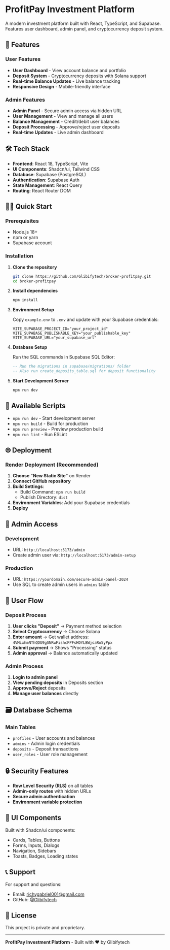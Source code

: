# ProfitPay Investment Platform

A modern investment platform built with React, TypeScript, and Supabase. Features user dashboard, admin panel, and cryptocurrency deposit system.

## 🚀 Features

### User Features
- **User Dashboard** - View account balance and portfolio
- **Deposit System** - Cryptocurrency deposits with Solana support
- **Real-time Balance Updates** - Live balance tracking
- **Responsive Design** - Mobile-friendly interface

### Admin Features
- **Admin Panel** - Secure admin access via hidden URL
- **User Management** - View and manage all users
- **Balance Management** - Credit/debit user balances
- **Deposit Processing** - Approve/reject user deposits
- **Real-time Updates** - Live admin dashboard

## 🛠️ Tech Stack

- **Frontend**: React 18, TypeScript, Vite
- **UI Components**: Shadcn/ui, Tailwind CSS
- **Database**: Supabase (PostgreSQL)
- **Authentication**: Supabase Auth
- **State Management**: React Query
- **Routing**: React Router DOM

## 🏃‍♂️ Quick Start

### Prerequisites
- Node.js 18+ 
- npm or yarn
- Supabase account

### Installation

1. **Clone the repository**
   ```bash
   git clone https://github.com/Glibifytech/broker-profitpay.git
   cd broker-profitpay
   ```

2. **Install dependencies**
   ```bash
   npm install
   ```

3. **Environment Setup**
   
   Copy `example.env` to `.env` and update with your Supabase credentials:
   ```env
   VITE_SUPABASE_PROJECT_ID="your_project_id"
   VITE_SUPABASE_PUBLISHABLE_KEY="your_publishable_key"
   VITE_SUPABASE_URL="your_supabase_url"
   ```

4. **Database Setup**
   
   Run the SQL commands in Supabase SQL Editor:
   ```sql
   -- Run the migrations in supabase/migrations/ folder
   -- Also run create_deposits_table.sql for deposit functionality
   ```

5. **Start Development Server**
   ```bash
   npm run dev
   ```

## 🔧 Available Scripts

- `npm run dev` - Start development server
- `npm run build` - Build for production
- `npm run preview` - Preview production build
- `npm run lint` - Run ESLint

## 🌐 Deployment

### Render Deployment (Recommended)

1. **Choose "New Static Site"** on Render
2. **Connect GitHub repository**
3. **Build Settings**:
   - Build Command: `npm run build`
   - Publish Directory: `dist`
4. **Environment Variables**: Add your Supabase credentials
5. **Deploy**

## 🔐 Admin Access

### Development
- URL: `http://localhost:5173/admin`
- Create admin user via: `http://localhost:5173/admin-setup`

### Production
- URL: `https://yourdomain.com/secure-admin-panel-2024`
- Use SQL to create admin users in `admins` table

## 📱 User Flow

### Deposit Process
1. **User clicks "Deposit"** → Payment method selection
2. **Select Cryptocurrency** → Choose Solana
3. **Enter amount** → Get wallet address: `4VMixhmNThQDU9gSNRwFishcFPFsHDYLBWjsaRo5yPpx`
4. **Submit payment** → Shows "Processing" status
5. **Admin approval** → Balance automatically updated

### Admin Process
1. **Login to admin panel**
2. **View pending deposits** in Deposits section
3. **Approve/Reject** deposits
4. **Manage user balances** directly

## 🗃️ Database Schema

### Main Tables
- `profiles` - User accounts and balances
- `admins` - Admin login credentials
- `deposits` - Deposit transactions
- `user_roles` - User role management

## 🔒 Security Features

- **Row Level Security (RLS)** on all tables
- **Admin-only routes** with hidden URLs
- **Secure admin authentication**
- **Environment variable protection**

## 🎨 UI Components

Built with Shadcn/ui components:
- Cards, Tables, Buttons
- Forms, Inputs, Dialogs
- Navigation, Sidebars
- Toasts, Badges, Loading states

## 📞 Support

For support and questions:
- Email: richygabriel001@gmail.com
- GitHub: [@Glibifytech](https://github.com/Glibifytech)

## 📄 License

This project is private and proprietary.

---

**ProfitPay Investment Platform** - Built with ❤️ by Glibifytech